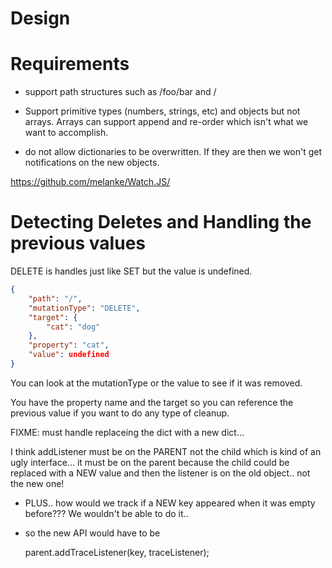 # Design

# Requirements

- support path structures such as /foo/bar and /

- Support primitive types (numbers, strings, etc) and objects but not arrays.
  Arrays can support append and re-order which isn't what we want to accomplish.

- do not allow dictionaries to be overwritten. If they are then we won't get
  notifications on the new objects.


https://github.com/melanke/Watch.JS/


# Detecting Deletes and Handling the previous values

DELETE is handles just like SET but the value is undefined.

```json
{
    "path": "/",
    "mutationType": "DELETE",
    "target": {
        "cat": "dog"
    },
    "property": "cat",
    "value": undefined
}
```

You can look at the mutationType or the value to see if it was removed.

You have the property name and the target so you can reference the previous
value if you want to do any type of cleanup.

FIXME: must handle replaceing the dict with a new dict...




I think addListener must be on the PARENT not the child which is kind of an ugly
interface... it must be on the parent because the child could be replaced with a
NEW value and then the listener is on the old object.. not the new one!

 - PLUS.. how would we track if a NEW key appeared when it was empty before???
   We wouldn't be able to do it..

 - so the new API would have to be

   parent.addTraceListener(key, traceListener);

